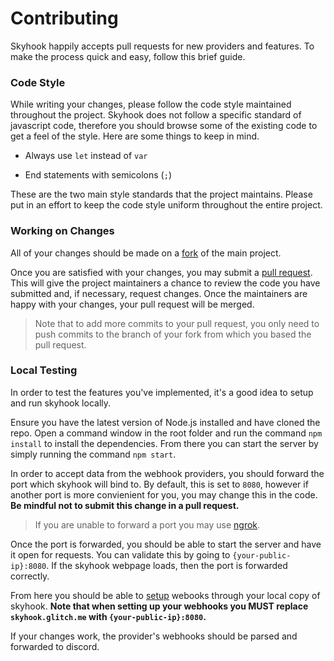 # Contributing

Skyhook happily accepts pull requests for new providers and features. To make the process quick and easy, follow this brief guide.

### Code Style

While writing your changes, please follow the code style maintained throughout the project. Skyhook does not follow a specific standard of javascript code, therefore you should browse some of the existing code to get a feel of the style. Here are some things to keep in mind.

* Always use `let` instead of `var`

* End statements with semicolons (`;`)

These are the two main style standards that the project maintains. Please put in an effort to keep the code style uniform throughout the entire project.

### Working on Changes

All of your changes should be made on a [fork](https://help.github.com/articles/fork-a-repo/) of the main project.

Once you are satisfied with your changes, you may submit a [pull request](https://help.github.com/articles/about-pull-requests/). This will give the project maintainers a chance to review the code you have submitted and, if necessary, request changes. Once the maintainers are happy with your changes, your pull request will be merged.

> Note that to add more commits to your pull request, you only need to push commits to the branch of your fork from which you based the pull request.

### Local Testing

In order to test the features you've implemented, it's a good idea to setup and run skyhook locally.

Ensure you have the latest version of Node.js installed and have cloned the repo. Open a command window in the root folder and run the command `npm install` to install the dependencies. From there you can start the server by simply running the command `npm start`.

In order to accept data from the webhook providers, you should forward the port which skyhook will bind to. By default, this is set to `8080`, however if another port is more convienient for you, you may change this in the code. **Be mindful not to submit this change in a pull request.**

> If you are unable to forward a port you may use [ngrok](https://ngrok.com/).

Once the port is forwarded, you should be able to start the server and have it open for requests. You can validate this by going to `{your-public-ip}:8080`. If the skyhook webpage loads, then the port is forwarded correctly.

From here you should be able to [setup](https://github.com/Commit451/skyhook#setup) webooks through your local copy of skyhook. **Note that when setting up your webhooks you MUST replace `skyhook.glitch.me` with `{your-public-ip}:8080`.**

If your changes work, the provider's webhooks should be parsed and forwarded to discord.

